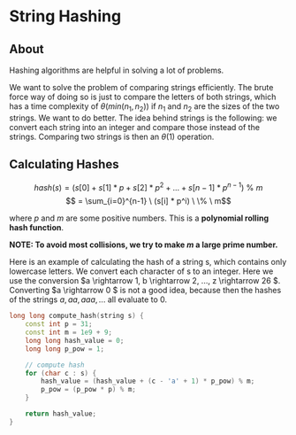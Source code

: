 # String Hashing

## About

Hashing algorithms are helpful in solving a lot of problems.

We want to solve the problem of comparing strings efficiently. The brute force way of doing so is just to compare the letters of both strings, which has a time complexity of $\theta(min(n_1,n_2))$ if $n_1$ and $n_2$ are the sizes of the two strings. We want to do better. The idea behind strings is the following: we convert each string into an integer and compare those instead of the strings. Comparing two strings is then an $\theta(1)$ operation.

## Calculating Hashes

$$hash(s) = (s[0] + s[1] * p + s[2] * p^2 + ... + s[n - 1] * p^{n - 1}) \ \% \ m$$
$$ = \sum_{i=0}^{n-1} \ (s[i] * p^i) \ \% \ m$$

where $p$ and $m$ are some positive numbers. This is a **polynomial rolling hash function**.

**NOTE: To avoid most collisions, we try to make $m$ a large prime number.**

Here is an example of calculating the hash of a string s, which contains only lowercase letters. We convert each character of s to an integer. Here we use the conversion $a \rightarrow 1, b \rightarrow 2, ..., z \rightarrow 26
$. Converting $a \rightarrow 0
$ is not a good idea, because then the hashes of the strings $a, aa, aaa, ...$ all evaluate to $0$.

```cpp
long long compute_hash(string s) {
    const int p = 31;
    const int m = 1e9 + 9;
    long long hash_value = 0;
    long long p_pow = 1;

    // compute hash
    for (char c : s) {
        hash_value = (hash_value + (c - 'a' + 1) * p_pow) % m;
        p_pow = (p_pow * p) % m;
    }

    return hash_value;
}
```
